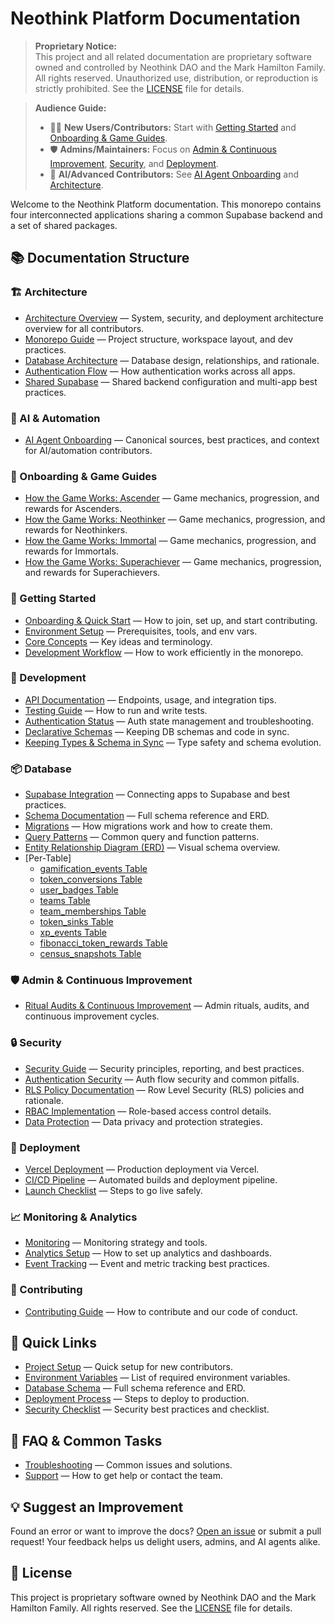 # Neothink Platform Documentation

> **Proprietary Notice:**  
> This project and all related documentation are proprietary software owned and controlled by Neothink DAO and the Mark Hamilton Family. All rights reserved. Unauthorized use, distribution, or reproduction is strictly prohibited. See the [LICENSE](../LICENSE) file for details.

> **Audience Guide:**
> - 🧑‍💻 **New Users/Contributors:** Start with [Getting Started](./getting-started/README.md) and [Onboarding & Game Guides](#onboarding--game-guides).
> - 🛡️ **Admins/Maintainers:** Focus on [Admin & Continuous Improvement](#admin--continuous-improvement), [Security](#security), and [Deployment](#deployment).
> - 🤖 **AI/Advanced Contributors:** See [AI Agent Onboarding](../FOR_AI_AGENTS.md) and [Architecture](#architecture).

Welcome to the Neothink Platform documentation. This monorepo contains four interconnected applications sharing a common Supabase backend and a set of shared packages.

## 📚 Documentation Structure

### 🏗️ Architecture
- [Architecture Overview](./architecture/README.md) — System, security, and deployment architecture overview for all contributors.
- [Monorepo Guide](./architecture/MONOREPO-GUIDE.md) — Project structure, workspace layout, and dev practices.
- [Database Architecture](./architecture/DATABASE-ARCHITECTURE.md) — Database design, relationships, and rationale.
- [Authentication Flow](./architecture/AUTH.md) — How authentication works across all apps.
- [Shared Supabase](./architecture/SHARED-SUPABASE.md) — Shared backend configuration and multi-app best practices.

### 🤖 AI & Automation
- [AI Agent Onboarding](../FOR_AI_AGENTS.md) — Canonical sources, best practices, and context for AI/automation contributors.

### 🧩 Onboarding & Game Guides
  - [How the Game Works: Ascender](./onboarding/ascender.md) — Game mechanics, progression, and rewards for Ascenders.
  - [How the Game Works: Neothinker](./onboarding/neothinker.md) — Game mechanics, progression, and rewards for Neothinkers.
  - [How the Game Works: Immortal](./onboarding/immortal.md) — Game mechanics, progression, and rewards for Immortals.
  - [How the Game Works: Superachiever](./onboarding/superachiever.md) — Game mechanics, progression, and rewards for Superachievers.

### 🚀 Getting Started
- [Onboarding & Quick Start](../docs/getting-started/README.md) — How to join, set up, and start contributing.
- [Environment Setup](../docs/getting-started/environment.md) — Prerequisites, tools, and env vars.
- [Core Concepts](../docs/getting-started/core-concepts.md) — Key ideas and terminology.
- [Development Workflow](../docs/getting-started/development.md) — How to work efficiently in the monorepo.

### 🔧 Development
- [API Documentation](../docs/development/API.md) — Endpoints, usage, and integration tips.
- [Testing Guide](../docs/development/TESTING.md) — How to run and write tests.
- [Authentication Status](../docs/development/AUTHENTICATION-STATUS.md) — Auth state management and troubleshooting.
- [Declarative Schemas](../docs/development/DECLARATIVE_SCHEMAS.md) — Keeping DB schemas and code in sync.
- [Keeping Types & Schema in Sync](./development/types-and-schema.md) — Type safety and schema evolution.

### 📦 Database
- [Supabase Integration](../docs/database/SUPABASE-INTEGRATION.md) — Connecting apps to Supabase and best practices.
- [Schema Documentation](../docs/database/schema_documentation.md) — Full schema reference and ERD.
- [Migrations](../docs/database/MIGRATIONS.md) — How migrations work and how to create them.
- [Query Patterns](../docs/database/DATABASE_FUNCTIONS.md) — Common query and function patterns.
- [Entity Relationship Diagram (ERD)](../docs/database/database_diagram.md) — Visual schema overview.
- [Per-Table]
  - [gamification_events Table](./database/tables/gamification_events.md)
  - [token_conversions Table](./database/tables/token_conversions.md)
  - [user_badges Table](./database/tables/user_badges.md)
  - [teams Table](./database/tables/teams.md)
  - [team_memberships Table](./database/tables/team_memberships.md)
  - [token_sinks Table](./database/tables/token_sinks.md)
  - [xp_events Table](./database/tables/xp_events.md)
  - [fibonacci_token_rewards Table](./database/tables/fibonacci_token_rewards.md)
  - [census_snapshots Table](./database/tables/census_snapshots.md)

### 🛡️ Admin & Continuous Improvement
  - [Ritual Audits & Continuous Improvement](./admin/CONTINUOUS_IMPROVEMENT.md) — Admin rituals, audits, and continuous improvement cycles.

### 🔒 Security
- [Security Guide](../docs/security/security.md) — Security principles, reporting, and best practices.
- [Authentication Security](../docs/security/authentication.md) — Auth flow security and common pitfalls.
- [RLS Policy Documentation](../docs/security/authorization.md) — Row Level Security (RLS) policies and rationale.
- [RBAC Implementation](../docs/security/RBAC-IMPLEMENTATION.md) — Role-based access control details.
- [Data Protection](../docs/security/data-protection.md) — Data privacy and protection strategies.

### 🚀 Deployment
- [Vercel Deployment](../docs/deployment/VERCEL-DEPLOYMENT.md) — Production deployment via Vercel.
- [CI/CD Pipeline](../docs/deployment/vercel-deployment-guide.md) — Automated builds and deployment pipeline.
- [Launch Checklist](../docs/deployment/launch-checklist.md) — Steps to go live safely.

### 📈 Monitoring & Analytics
- [Monitoring](../docs/monitoring/README.md) — Monitoring strategy and tools.
- [Analytics Setup](../docs/analytics/ANALYTICS.md) — How to set up analytics and dashboards.
- [Event Tracking](../docs/analytics/EVENTS.md) — Event and metric tracking best practices.

### 🤝 Contributing
- [Contributing Guide](../CONTRIBUTING.md) — How to contribute and our code of conduct.

## 🎯 Quick Links

- [Project Setup](../docs/getting-started/README.md#project-setup) — Quick setup for new contributors.
- [Environment Variables](../docs/getting-started/environment.md#environment-variables) — List of required environment variables.
- [Database Schema](../docs/database/schema_documentation.md) — Full schema reference and ERD.
- [Deployment Process](../docs/deployment/VERCEL-DEPLOYMENT.md#deployment-process) — Steps to deploy to production.
- [Security Checklist](../docs/security/security.md#security-checklist) — Security best practices and checklist.

## 📄 FAQ & Common Tasks
- [Troubleshooting](./troubleshooting/README.md) — Common issues and solutions.
- [Support](./support/README.md) — How to get help or contact the team.

## 💡 Suggest an Improvement
Found an error or want to improve the docs? [Open an issue](https://github.com/NeothinkDAO/your-repo/issues/new/choose) or submit a pull request! Your feedback helps us delight users, admins, and AI agents alike.

## 📄 License
This project is proprietary software owned by Neothink DAO and the Mark Hamilton Family. All rights reserved. See the [LICENSE](../LICENSE) file for details.